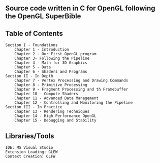 ## Source code written in C for OpenGL following the OpenGL SuperBible

## Table of Contents
    Section I - Foundations
        Chapter 1 - Introduction
        Chapter 2 - Our First OpenGL program
        Chapter 3- Following the Pipeline
        Chapter 4 - Math for 3D Graphics
        Chapter 5 - Data
        Chapter 6 - Shaders and Programs
    Section II - In Depth
        Chapter 7 - Vertex Processing and Drawing Commands
        Chapter 8 - Primitive Processing
        Chapter 9 - Fragment Processing and th Framebuffer
        Chapter 10 - Compute Shaders
        Chapter 11 - Advanced Data Management
        Chapter 12 - Controlling and Monitoring the Pipeline
    Section III - In Practice
        Chapter 13 - Rendering Techniques
        Chapter 14 - High Performance OpenGL
        Chapter 15 - Debugging and Stability
## Libraries/Tools
    IDE: MS Visual Studio
    Extension Loading: GLEW
    Context Creation: GLFW
